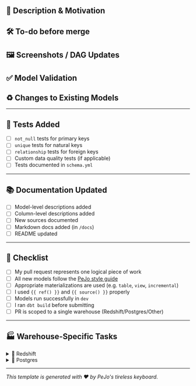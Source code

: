 <!---
Provide a short summary in the Title above. Examples of good PR titles:
* "Feature: add so-and-so models"
* "Fix: deduplicate such-and-such"
* "Update: dbt version 1.7.0"
-->

## 🚀 Description & Motivation
<!---
Describe your changes and their purpose. Link to Jira, Trello, GitHub issues or related PRs.
-->

## 🛠 To-do before merge
<!---
Remove if not needed. Use for:
- [ ] Update target branch
- [ ] Confirm dependencies (e.g. PR #56) are merged
- [ ] Update dbt Cloud jobs or CI/CD pipeline configs
-->

## 🖼️ Screenshots / DAG Updates
<!---
Optional: Attach screenshots of changes in your DAG (from `dbt docs serve`) or visual flow.
-->

## ✅ Model Validation
<!---
How do you know it works? Link to BI dashboards, row count diff queries, QA steps, etc.
-->

## ♻️ Changes to Existing Models
<!---
Explain whether models are renamed, dropped, need a full-refresh, etc.
Include any backwards-incompatible changes or migration steps.
-->

---

## 🧪 Tests Added
- [ ] `not_null` tests for primary keys
- [ ] `unique` tests for natural keys
- [ ] `relationship` tests for foreign keys
- [ ] Custom data quality tests (if applicable)
- [ ] Tests documented in `schema.yml`

---

## 📚 Documentation Updated
- [ ] Model-level descriptions added
- [ ] Column-level descriptions added
- [ ] New sources documented
- [ ] Markdown docs added (in `/docs`)
- [ ] README updated

---

## 🧾 Checklist
- [ ] My pull request represents one logical piece of work
- [ ] All new models follow the [PeJo style guide](https://github.com/PeJo422/dbt_postgres_demo/blob/main/style_guide.md)
- [ ] Appropriate materializations are used (e.g. `table`, `view`, `incremental`)
- [ ] I used `{{ ref() }}` and `{{ source() }}` properly
- [ ] Models run successfully in `dev`
- [ ] I ran `dbt build` before submitting
- [ ] PR is scoped to a single warehouse (Redshift/Postgres/Other)

---

## 🏭 Warehouse-Specific Tasks
<!--- These are visible to humans — no Jinja required since GitHub doesn’t render it -->
<details>
<summary>🔺 Redshift</summary>

- [ ] I have added `sort` and `dist` keys for tables
- [ ] Late-binding views validated
- [ ] Compression encoding considered

</details>

<details>
<summary>🐘 Postgres</summary>

- [ ] Indexing strategy considered
- [ ] Performance compared across joins
- [ ] EXPLAIN plan reviewed (if applicable)

</details>

---

_This template is generated with ❤️ by PeJo's tireless keyboard._
